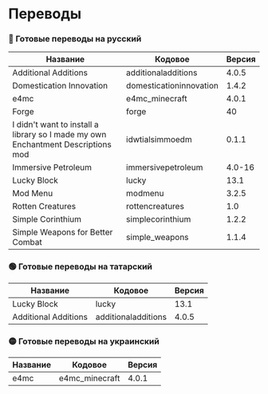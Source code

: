 # Переводы

### 🔴 Готовые переводы на русский

| Название | Кодовое | Версия |
| - | - | - |
| Additional Additions | additionaladditions | 4.0.5 |
| Domestication Innovation | domesticationinnovation | 1.4.2 |
| e4mc | e4mc_minecraft | 4.0.1 |
| Forge | forge | 40 |
| I didn't want to install a library so I made my own Enchantment Descriptions mod | idwtialsimmoedm | 0.1.1 |
| Immersive Petroleum | immersivepetroleum | 4.0-16 |
| Lucky Block | lucky | 13.1 |
| Mod Menu | modmenu | 3.2.5 |
| Rotten Creatures | rottencreatures | 1.0 |
| Simple Corinthium | simplecorinthium | 1.2.2 |
| Simple Weapons for Better Combat | simple_weapons | 1.1.4 |

### 🟢 Готовые переводы на татарский

| Название | Кодовое | Версия |
| - | - | - |
| Lucky Block | lucky | 13.1 |
| Additional Additions | additionaladditions | 4.0.5 |

### 🟡 Готовые переводы на украинский

| Название | Кодовое | Версия |
| - | - | - |
| e4mc | e4mc_minecraft | 4.0.1 |